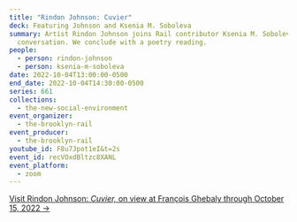 ```yaml
---
title: "Rindon Johnson: Cuvier"
deck: Featuring Johnson and Ksenia M. Soboleva
summary: Artist Rindon Johnson joins Rail contributor Ksenia M. Soboleva for a
  conversation. We conclude with a poetry reading.
people:
  - person: rindon-johnson
  - person: ksenia-m-soboleva
date: 2022-10-04T13:00:00-0500
end_date: 2022-10-04T14:30:00-0500
series: 661
collections:
  - the-new-social-environment
event_organizer:
  - the-brooklyn-rail
event_producer:
  - the-brooklyn-rail
youtube_id: F8u7Jpot1eI&t=2s
event_id: recVOxdBltzc8XANL
event_platform:
  - zoom
---
```

[V﻿isit Rindon Johnson: *Cuvier,* on view at François Ghebaly through October 15, 2022 →](http://ghebaly.com/work/rindon-johnson-cuvier/)